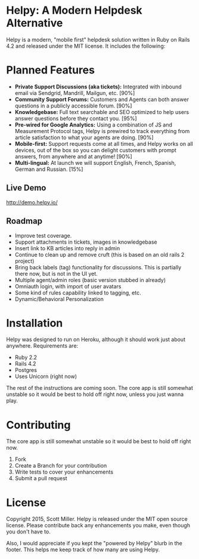 Helpy: A Modern Helpdesk Alternative
====================================

Helpy is a modern, "mobile first" helpdesk solution written in Ruby on Rails 4.2 and released under the MIT license. It includes the following:

Planned Features
========

- **Private Support Discussions (aka tickets):**
Integrated with inbound email via Sendgrid, Mandrill, Mailgun, etc. [90%]
- **Community Support Forums:** Customers and Agents can both answer questions in a publicly accessible forum. [90%]
- **Knowledgebase:** Full text searchable and SEO optimized to help users answer questions before they contact you. [95%]
- **Pre-wired for Google Analytics:**  Using a combination of JS and Measurement Protocol tags, Helpy is prewired to track everything from article satisfaction to what your agents are doing. [90%]
- **Mobile-first:** Support requests come at all times, and Helpy works on all devices, out of the box so you can delight customers with prompt answers, from anywhere and at anytime! [90%]
- **Multi-lingual:** At launch we will support English, French, Spanish, German and Russian.  [15%]

Live Demo
---------

http://demo.helpy.io/


Roadmap
-------

- Improve test coverage.
- Support attachments in tickets, images in knowledgebase
- Insert link to KB articles into reply in admin
- Continue to clean up and remove cruft (this is based on an old rails 2 project)
- Bring back labels (tag) functionality for discussions.  This is partially there now, but is not in the UI yet.
- Multiple agent/admin roles (basic version stubbed in already)
- Omniauth login, with import of user avatars
- Some kind of rules capability linked to tagging, etc.
- Dynamic/Behavioral Personalization


Installation
============

Helpy was designed to run on Heroku, although it should work just about anywhere. Requirements are:

- Ruby 2.2
- Rails 4.2
- Postgres
- Uses Unicorn (right now)

The rest of the instructions are coming soon. The core app is still somewhat unstable so it would be best to hold off right now, unless you just wanna play.



Contributing
============

The core app is still somewhat unstable so it would be best to hold off right now.

1. Fork
2. Create a Branch for your contribution
3. Write tests to cover your enhancements
4. Submit a pull request




License
=======

Copyright 2015, Scott Miller. Helpy is released under the MIT open source license.  Please contribute back any enhancements you make, even though you don't have to.  

Also, I would appreciate if you kept the "powered by Helpy" blurb in the footer.  This helps me keep track of how many are using Helpy.
